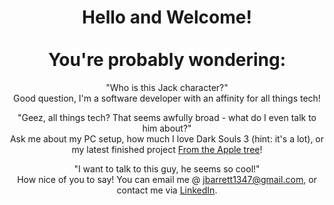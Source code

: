 <div align="center">

# Hello and Welcome! <br /> <br /> You're probably wondering:

"Who is this Jack character?" <br />
Good question, I'm a software developer with an affinity for all things tech! 

"Geez, all things tech? That seems awfully broad - what do I even talk to him about?" <br />
Ask me about my PC setup, how much I love Dark Souls 3 (hint: it's a lot), or my latest finished project [From the Apple tree](https://github.com/Thirteenhelens/From_the_Apple_Tree)!

"I want to talk to this guy, he seems so cool!" <br />
How nice of you to say! You can email me @ jbarrett1347@gmail.com, or contact me via [LinkedIn](https://www.linkedin.com/in/jack-barrett-0b7bba1b0/).

 </div>
<!--
Oh no! Youve discovered my secret!
 |  👀  |
  \     /
___|   |____
/      ✊🏻_/
\_✊🏻
Please don't tell anyone!
-->
